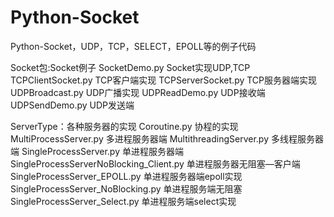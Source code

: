 # Python-Socket
Python-Socket，UDP，TCP，SELECT，EPOLL等的例子代码

Socket包:Socket例子
SocketDemo.py				Socket实现UDP,TCP
TCPClientSocket.py		  TCP客户端实现
TCPServerSocket.py		 TCP服务器端实现
UDPBroadcast.py			   UDP广播实现
UDPReadDemo.py			UDP接收端
UDPSendDemo.py			UDP发送端

ServerType：各种服务器的实现
Coroutine.py					   协程的实现
MultiProcessServer.py		多进程服务器端
MultithreadingServer.py		多线程服务器端
SingleProcessServer.py	   单进程服务器端
SingleProcessServerNoBlocking_Client.py		 单进程服务器无阻塞—客户端
SingleProcessServer_EPOLL.py					  单进程服务器端epoll实现
SingleProcessServer_NoBlocking.py				单进程服务端无阻塞
SingleProcessServer_Select.py						 单进程服务端select实现
